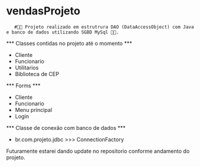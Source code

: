 # vendasProjeto

       #🧑‍💻 Projeto realizado em estrutrura DAO (DataAccessObject) com Java e banco de dados utilizando SGBD MySql 🧑‍💻. 
*** Classes contidas no projeto até o momento ***
- Cliente
- Funcionario
- Utilitarios
- Biblioteca de CEP

*** Forms  ***
- Cliente
- Funcionario
- Menu principal
- Login

*** Classe de conexão com banco de dados  ***
- br.com.projeto.jdbc   >>> ConnectionFactory


Futuramente estarei dando update no repositorio conforme andamento do projeto.
